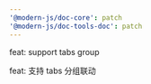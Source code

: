 ```yaml
---
'@modern-js/doc-core': patch
'@modern-js/doc-tools-doc': patch
---
```


feat: support tabs group

feat: 支持 tabs 分组联动
